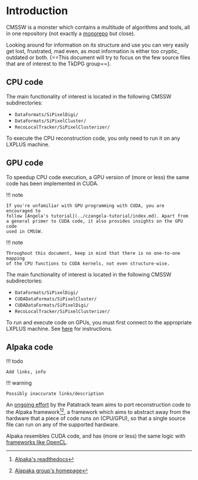 # Introduction

CMSSW is a monster which contains a multitude of algorithms and tools,
all in one repository (not exactly a
[monorepo](https://en.wikipedia.org/wiki/Monorepo) but close).

Looking around for information on its structure and use you can very easily
get lost, frustrated, mad even, as most information is either too cryptic,
outdated or both. {==This document will try to focus on the few source files that
are of interest to the TkDPG group==}.

## CPU code

The main functionality of interest is located in the following CMSSW
subdirectories:

- `DataFormats/SiPixelDigi/`
- `DataFormats/SiPixelCluster/`
- `RecoLocalTracker/SiPixelClusterizer/`

To execute the CPU reconstruction code, you only need to run it on
any LXPLUS machine.

## GPU code

To speedup CPU code execution, a GPU version of (more or less) the same code
has been implemented in CUDA. 

!!! note
	
	If you're unfamiliar with GPU programming with CUDA, you are encouraged to
	follow [Angela's tutorial](../czangela-tutorial/index.md). Apart from
	a general primer to CUDA code, it also provides	insights on the GPU code 
	used in CMSSW.

!!! note

	Throughout this document, keep in mind that there is no one-to-one mapping 
	of the CPU functions to CUDA kernels, not even structure-wise.
	
The main functionality of interest is located in the following CMSSW
subdirectories:

- `DataFormats/SiPixelDigi/`
- `CUDADataFormats/SiPixelCluster/`
- `CUDADataFormats/SiPixelDigi/`
- `RecoLocalTracker/SiPixelClusterizer/`

To run and execute code on GPUs, you must first connect to the appropriate
LXPLUS machine. See [here](working-with-cmssw/index.md) for instructions.



## Alpaka code

!!! todo

	Add links, info
	
!!! warning
	
	Possibly inaccurate links/description
	
An [ongoing effort](https://github.com/cms-patatrack/pixeltrack-standalone) by the
Patatrack team aims to port reconstruction code to the 
 Alpaka framework[^1][^2],
a framework which aims to abstract away from the hardware that a piece of code runs on (CPU/GPU), so
that a single source file can run on any of the supported hardware.

Alpaka resembles CUDA code, and has (more or less) the same logic with
[frameworks like OpenCL](https://alpaka.readthedocs.io/en/0.5.0/usage/intro.html#similar-projects).

[^1]: [Alpaka's readthedocs](https://alpaka.readthedocs.io/en/0.5.0/usage/intro.html)
[^2]: [Alapaka group's homepage](https://alpaka-group.github.io/alpaka/)
